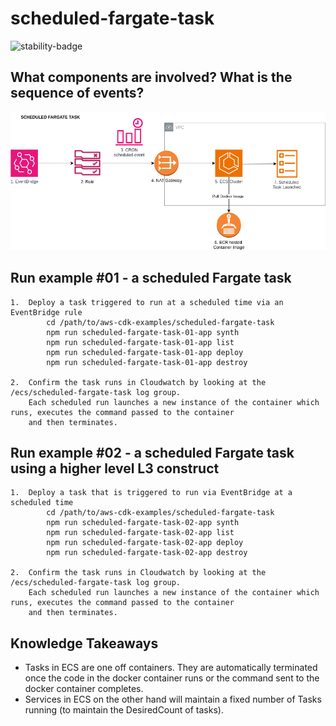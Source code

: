 # scheduled-fargate-task

![stability-badge](https://img.shields.io/badge/stability-Stable-success.svg?style=for-the-badge)

## What components are involved? What is the sequence of events?

<img src="./diagram.png" width="550"/>


## Run example #01 - a scheduled Fargate task
``` 
1.  Deploy a task triggered to run at a scheduled time via an EventBridge rule
        cd /path/to/aws-cdk-examples/scheduled-fargate-task
        npm run scheduled-fargate-task-01-app synth
        npm run scheduled-fargate-task-01-app list
        npm run scheduled-fargate-task-01-app deploy
        npm run scheduled-fargate-task-01-app destroy
        
2.  Confirm the task runs in Cloudwatch by looking at the /ecs/scheduled-fargate-task log group.
    Each scheduled run launches a new instance of the container which runs, executes the command passed to the container 
    and then terminates.
```

## Run example #02 - a scheduled Fargate task using a higher level L3 construct
``` 
1.  Deploy a task that is triggered to run via EventBridge at a scheduled time
        cd /path/to/aws-cdk-examples/scheduled-fargate-task
        npm run scheduled-fargate-task-02-app synth
        npm run scheduled-fargate-task-02-app list
        npm run scheduled-fargate-task-02-app deploy
        npm run scheduled-fargate-task-02-app destroy
        
2.  Confirm the task runs in Cloudwatch by looking at the /ecs/scheduled-fargate-task log group.
    Each scheduled run launches a new instance of the container which runs, executes the command passed to the container
    and then terminates.
```

## Knowledge Takeaways
* Tasks in ECS are one off containers. They are automatically terminated once the code in the docker container runs or the command sent to the docker container completes.
* Services in ECS on the other hand will maintain a fixed number of Tasks running (to maintain the DesiredCount of tasks).



